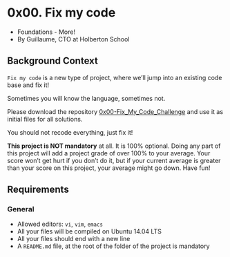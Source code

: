 # 0x00. Fix my code

-   Foundations - More!
-   By Guillaume, CTO at Holberton School

## Background Context

`Fix my code`  is a new type of project, where we’ll jump into an existing code base and fix it!

Sometimes you will know the language, sometimes not.

Please download the repository  [0x00-Fix_My_Code_Challenge](https://intranet.hbtn.io/rltoken/V1o_qyMWRS-uCTQX1t5VrQ "0x00-Fix_My_Code_Challenge")  and use it as initial files for all solutions.

You should not recode everything, just fix it!

**This project is NOT mandatory**  at all. It is 100% optional. Doing any part of this project will add a project grade of over 100% to your average. Your score won’t get hurt if you don’t do it, but if your current average is greater than your score on this project, your average might go down. Have fun!

## Requirements

### General

-   Allowed editors:  `vi`,  `vim`,  `emacs`
-   All your files will be compiled on Ubuntu 14.04 LTS
-   All your files should end with a new line
-   A  `README.md`  file, at the root of the folder of the project is mandatory
